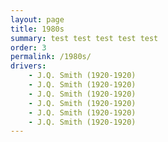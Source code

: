 ```yaml
---
layout: page
title: 1980s
summary: test test test test test
order: 3
permalink: /1980s/
drivers:
    - J.Q. Smith (1920-1920)
    - J.Q. Smith (1920-1920)
    - J.Q. Smith (1920-1920)
    - J.Q. Smith (1920-1920)
    - J.Q. Smith (1920-1920)
    - J.Q. Smith (1920-1920)
---
```

